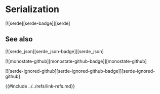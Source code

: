 # Serialization

[![serde][serde-badge]][serde]

## See also

[![serde_json][serde_json-badge]][serde_json]

[![monostate-github][monostate-github-badge]][monostate-github]

[![serde-ignored-github][serde-ignored-github-badge]][serde-ignored-github]

{{#include ../../refs/link-refs.md}}
